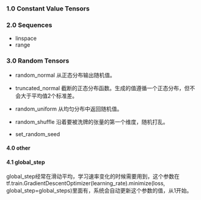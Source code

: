 ﻿### 1.0 Constant Value Tensors

### 2.0 Sequences
- linspace
- range

### 3.0 Random Tensors
- random_normal
从正态分布输出随机值。

- truncated_normal
截断的正态分布函数。生成的值遵循一个正态分布，但不会大于平均值2个标准差。

- random_uniform
从均匀分布中返回随机值。

- random_shuffle
沿着要被洗牌的张量的第一个维度，随机打乱。

- set_random_seed

#### 4.0 other
#### 4.1 global_step
global_step经常在滑动平均，学习速率变化的时候需要用到，这个参数在tf.train.GradientDescentOptimizer(learning_rate).minimize(loss, global_step=global_steps)里面有，系统会自动更新这个参数的值，从1开始。